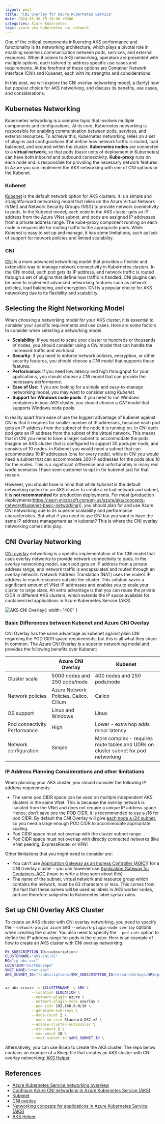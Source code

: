 ```yaml
---
layout: post
title: "CNI Overlay for Azure Kubernetes Service"
date: 2024-03-30 15:18:00 +0300
categories: Azure Kubernetes
tags: azure aks kubernetes cni network
---
```


One of the critical components influencing AKS performance and functionality is its networking architecture, which plays a pivotal role in enabling seamless communication between pods, services, and external resources. When it comes to AKS networking, operators are presented with multiple options, each tailored to address specific use cases and requirements. At the forefront of these options are Container Network Interface (CNI) and Kubenet, each with its strengths and considerations.

In this post, we will explore the CNI overlay networking model, a (fairly) new but popular choice for AKS networking, and discuss its benefits, use cases, and considerations.

## Kubernetes Networking

Kubernetes networking is a complex topic that involves multiple components and configurations. At its core, Kubernetes networking is responsible for enabling communication between pods, services, and external resources. To achieve this, Kubernetes networking relies on a set of plugins and configurations that define how network traffic is routed, load balanced, and secured within the cluster. **Kubernetes nodes** are connected to a **virtual network**, so that pods (basic units of deployment in Kubernetes) can have both inbound and outbound connectivity. **Kube-proxy** runs on each node and is responsible for providing the necessary network features. In Azure you can implement the AKS networking with one of CNI options or the Kubenet.

### Kubenet

[Kubenet](https://learn.microsoft.com/en-us/azure/aks/configure-kubenet) is the default network option for AKS clusters. It is a simple and straightforward networking model that relies on the Azure Virtual Network (VNet) and Network Security Groups (NSG) to provide network connectivity to pods. In the Kubenet model, each node in the AKS cluster gets an IP address from the Azure VNet subnet, and pods are assigned IP addresses from a private address range. The kube-proxy component running on each node is responsible for routing traffic to the appropriate pods. While Kubenet is easy to set up and manage, it has some limitations, such as lack of support for network policies and limited scalability.

### CNI

[CNI](https://learn.microsoft.com/en-us/azure/aks/configure-azure-cni?tabs=configure-networking-portal) is a more advanced networking model that provides a flexible and extensible way to manage network connectivity in Kubernetes clusters. In the CNI model, each pod gets its IP address, and network traffic is routed through a set of plugins that define how traffic is handled. CNI plugins can be used to implement advanced networking features such as network policies, load balancing, and encryption. CNI is a popular choice for AKS networking due to its flexibility and scalability.

## Selecting the Right Networking Model

When choosing a networking model for your AKS cluster, it is essential to consider your specific requirements and use cases. Here are some factors to consider when selecting a networking model:

- **Scalability**: If you need to scale your cluster to hundreds or thousands of nodes, you should consider using a _CNI model_ that can handle the increased traffic and workload.
- **Security**: If you need to enforce network policies, encryption, or other security features, you should choose a _CNI model_ that supports these features.
- **Performance**: If you need low latency and high throughput for your applications, you should choose a _CNI model_ that can provide the necessary performance.
- **Ease of Use**: If you are looking for a simple and easy-to-manage networking model, you may want to consider using _Kubenet_.
- **Support for Windows node pools**: If you need to run Windows containers in your AKS cluster, you should choose a _CNI model_ that supports Windows node pools.

In reality apart from ease of use the biggest advantage of kubenet against CNI is that it requires far smaller number of IP addresses, because each pod gets an IP address from the subnet of the node it is running on. In CNI each pod gets an IP address from the subnet of the virtual network. This means that in CNI you need to have a larger subnet to accommodate the pods. Imagine an AKS cluster that is configured to support 30 pods per node, and consists of 10 nodes. In Kubenet you would need a subnet that can accommodate 10 IP addresses (one for every node), while in CNI you would need a subnet that can accommodate 300 IP addresses for the pods plus 10 for the nodes. This is a significant difference and unfortunately in many real world scenarios I have seen customer to opt in for kubenet just for that reason.

However, you should have in mind that while _kubenet_ is the default networking option for an AKS cluster to create a virtual network and subnet, it is **not recommended** for production
deployments. For most [production deployments(https://learn.microsoft.com/en-us/azure/aks/concepts-network#kubenet-basic-networking)], you should plan for and use Azure CNI networking due to its superior scalability and performance characteristics. But what if you need to use CNI but you want to have the same IP address management as in kubenet? This is where the CNI overlay networking comes into play.

## CNI Overlay Networking

[CNI overlay](https://learn.microsoft.com/en-us/azure/aks/azure-cni-overlay?tabs=kubectl) networking is a specific implementation of the CNI model that uses overlay networks to provide network connectivity to pods. In the overlay networking model, each pod gets an IP address from a private address range, and network traffic is encapsulated and routed through an overlay network. Network Address Translation (NAT) uses the node's IP address to reach resources outside the cluster. This solution saves a significant amount of VNet IP addresses and enables you to scale your cluster to large sizes. An extra advantage is that you can reuse the private CIDR in different AKS clusters, which extends the IP space available for containerized applications in Azure Kubernetes Service (AKS).

![AKS CNI Overlay](/images/aks-cni/cni-overlay-overview.jpg){: width="400" }

### Basic Differences between Kubenet and Azure CNI Overlay

CNI Overlay has the same advantage as kubenet against plain CNI regarding the POD CIDR space requirements, but this is all what they share in common. The Azure CNI Overlay is a superior networking model and provides the following benefits over Kubenet:

|                              | Azure CNI Overlay                      | Kubenet                                                                            |
| ---------------------------- | -------------------------------------- | ---------------------------------------------------------------------------------- |
| Cluster scale                | 5000 nodes and 250 pods/node           | 400 nodes and 250 pods/node                                                        |
| Network policies             | Azure Network Policies, Calico, Cilium | Calico                                                                             |
| OS support                   | Linux and Windows                      | Linux                                                                              |
| Pod connectivity Performance | High                                   | Lower - extra hop adds minor latency                                               |
| Network configuration        | Simple                                 | More complex - requires route tables and UDRs on cluster subnet for pod networking |

### IP Address Planning Considerations and other limitations

When planning your AKS cluster, you should consider the following IP address requirements:

- The same pod CIDR space can be used on multiple independent AKS clusters in the same VNet. This is because the overlay network is isolated from the VNet and does not require a unique IP address space. Hence, don't save one the POD CIDR, it is recommended to use a /16 for pod CIDR. By default the CNI Overlay will give [each node a /24 subnet](https://learn.microsoft.com/en-us/azure/aks/azure-cni-overlay?tabs=kubectl#ip-address-planning), so you need a large enough POD CIDR to accommodate appropriate scaling.
- Pod CIDR space must not overlap with the cluster subnet range
- Pod CIDR space must not overlap with directly connected networks (like VNet peering, ExpressRoute, or VPN)

Other limitations that you might need to consider are:

- You can't use [Application Gateway as an Ingress Controller (AGIC)](https://learn.microsoft.com/en-us/azure/application-gateway/ingress-controller-overview)] for a CNI Overlay cluster - you can however use [Application Gateway for Containers-AGC](https://learn.microsoft.com/en-us/azure/application-gateway/for-containers/) (hope to write a blog soon about this)
- The name of the subnet, virtual network and resource group which contains the network, must be 63 characters or less. This comes from the fact that these names will be used as labels in AKS worker nodes, and are therefore subjected to Kubernetes label syntax rules.

## Set up CNI Overlay AKS Cluster

To create an AKS cluster with CNI overlay networking, you need to specify the `--network-plugin azure` and `--network-plugin-mode overlay` options when creating the cluster. You also need to specify the `--pod-cidr` option to define the IP address range for pods in the cluster. Here is an example of how to create an AKS cluster with CNI overlay networking:

```bash
MY_SUBSCRIPTION_ID=<subscription>
CLUSTERNAME="aks-cni-01"
RG="rg-aks-cni"
LOCATION="northeurope"
VNET_NAME="vnet-aks"
AKS_SUBNET_ID="/subscriptions/$MY_SUBSCRIPTION_ID/resourceGroups/$RG/providers/Microsoft.Network/virtualNetworks/$VNET_NAME/subnets/aks-subnet"


az aks create -n $CLUSTERNAME -g $RG \
            --location $LOCATION \
            --network-plugin azure \
            --network-plugin-mode overlay \
            --pod-cidr 192.168.0.0/16 \
            --generate-ssh-keys \
            --node-count 2 \
            --node-vm-size Standard_DS2_v2 \
            --enable-cluster-autoscaler \
            --min-count 2 \
            --max-count 10 \
            --vnet-subnet-id $AKS_SUBNET_ID \

```

Alternatively, you can use Bicep to create the AKS cluster. The repo below contains an example of a Bicep file that creates an AKS cluster with CNI overlay networking:
[AKS Helper](https://github.com/thotheod/aks-deployment-helper/blob/main/private-cni-overlay/deploy.azcli)

## References

- [Azure Kubernetes Service networking overview](https://learn.microsoft.com/en-us/azure/aks/concepts-network)
- [Configure Azure CNI networking in Azure Kubernetes Service (AKS)](https://learn.microsoft.com/en-us/azure/aks/configure-azure-cni)
- [Kubenet](https://learn.microsoft.com/en-us/azure/aks/configure-kubenet)
- [CNI overlay](https://learn.microsoft.com/en-us/azure/aks/azure-cni-overlay?tabs=kubectl)
- [Networking concepts for applications in Azure Kubernetes Service (AKS)](https://learn.microsoft.com/en-us/azure/aks/concepts-network)
- [AKS Helper](https://github.com/thotheod/aks-deployment-helper/blob/main/private-cni-overlay/deploy.azcli)
